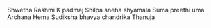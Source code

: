 Shwetha
Rashmi K
padmaj
Shilpa
sneha
shyamala
Suma
preethi
uma
Archana
Hema
Sudiksha
bhavya
chandrika
Thanuja
